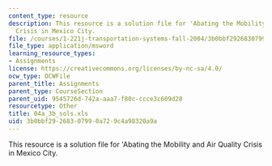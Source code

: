 ```yaml
---
content_type: resource
description: This resource is a solution file for 'Abating the Mobility and Air Quality
  Crisis in Mexico City.
file: /courses/1-221j-transportation-systems-fall-2004/3b0bbf29268307990a729c4a98320a9a_04a_3b_sols.xls
file_type: application/msword
learning_resource_types:
- Assignments
license: https://creativecommons.org/licenses/by-nc-sa/4.0/
ocw_type: OCWFile
parent_title: Assignments
parent_type: CourseSection
parent_uid: 9545726d-742a-aaa7-f80c-ccce3c609d28
resourcetype: Other
title: 04a_3b_sols.xls
uid: 3b0bbf29-2683-0799-0a72-9c4a98320a9a
---
```

This resource is a solution file for 'Abating the Mobility and Air Quality Crisis in Mexico City.